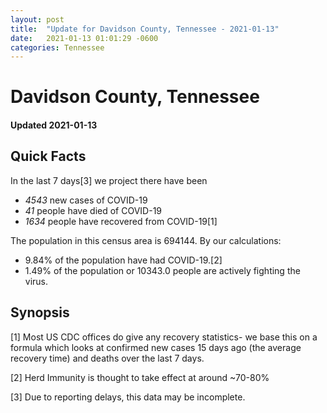 ```yaml
---
layout: post
title:  "Update for Davidson County, Tennessee - 2021-01-13"
date:   2021-01-13 01:01:29 -0600
categories: Tennessee
---
```


# Davidson County, Tennessee
#### Updated 2021-01-13

## Quick Facts

In the last 7 days[3] we project there have been
- *4543* new cases of COVID-19
- *41* people have died of COVID-19
- *1634* people have recovered from COVID-19[1]

The population in this census area is 694144. By our calculations:
- 9.84% of the population have had COVID-19.[2]
- 1.49% of the population or 10343.0 people are actively fighting the virus.

## Synopsis




[1] Most US CDC offices do give any recovery statistics- we base this on a formula which looks at confirmed new cases
15 days ago (the average recovery time) and deaths over the last 7 days.

[2] Herd Immunity is thought to take effect at around ~70-80%

[3] Due to reporting delays, this data may be incomplete.
 
    